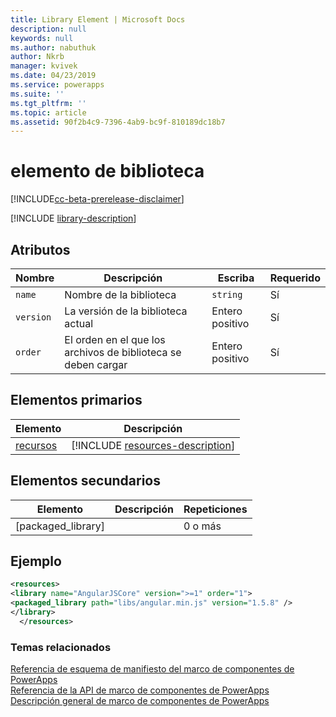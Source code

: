 ```yaml
---
title: Library Element | Microsoft Docs
description: null
keywords: null
ms.author: nabuthuk
author: Nkrb
manager: kvivek
ms.date: 04/23/2019
ms.service: powerapps
ms.suite: ''
ms.tgt_pltfrm: ''
ms.topic: article
ms.assetid: 90f2b4c9-7396-4ab9-bc9f-810189dc18b7
---
```


# <a name="library-element"></a>elemento de biblioteca

[!INCLUDE[cc-beta-prerelease-disclaimer](../../../includes/cc-beta-prerelease-disclaimer.md)]

[!INCLUDE [library-description](includes/library-description.md)]

## <a name="attributes"></a>Atributos

|Nombre|Descripción|Escriba|Requerido|
|--|--|--|--|
|`name`|Nombre de la biblioteca|`string`|Sí|
|`version`|La versión de la biblioteca actual|Entero positivo|Sí|
|`order`|El orden en el que los archivos de biblioteca se deben cargar|Entero positivo|Sí|

## <a name="parent-elements"></a>Elementos primarios

|Elemento|Descripción|
|--|--|
|[recursos](resources.md)|[!INCLUDE [resources-description](includes/resources-description.md)]|

## <a name="child-elements"></a>Elementos secundarios

|Elemento|Descripción|Repeticiones|
|--|--|--|
|[packaged_library]||0 o más|

## <a name="example"></a>Ejemplo

```xml
<resources>
<library name="AngularJSCore" version=">=1" order="1">
<packaged_library path="libs/angular.min.js" version="1.5.8" />
</library>
  </resources>
```

### <a name="related-topics"></a>Temas relacionados

[Referencia de esquema de manifiesto del marco de componentes de PowerApps](index.md)<br/>
[Referencia de la API de marco de componentes de PowerApps](../reference/index.md)<br/>
[Descripción general de marco de componentes de PowerApps](../overview.md)
